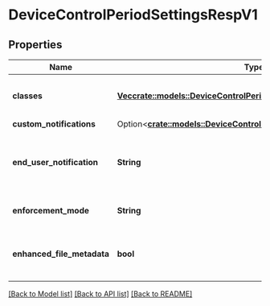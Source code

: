# DeviceControlPeriodSettingsRespV1

## Properties

Name | Type | Description | Notes
------------ | ------------- | ------------- | -------------
**classes** | [**Vec<crate::models::DeviceControlPeriodUsbClassExceptionsResponse>**](device_control.USBClassExceptionsResponse.md) | List of class_settings this policy applies to | 
**custom_notifications** | Option<[**crate::models::DeviceControlPeriodUsbCustomNotifications**](device_control.USBCustomNotifications.md)> |  | [optional]
**end_user_notification** | **String** | Does the end user receives a notification when the policy is violated | 
**enforcement_mode** | **String** | [How] is this policy enforced | 
**enhanced_file_metadata** | **bool** | Is file metadata processor enabled or not? true|false | 

[[Back to Model list]](../README.md#documentation-for-models) [[Back to API list]](../README.md#documentation-for-api-endpoints) [[Back to README]](../README.md)


